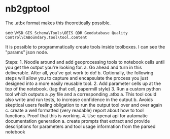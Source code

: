 # nb2gptool

The .atbx format makes this theoretically possible.

see `\WSD_GIS_Schema\Tools\OEIS QDR Geodatabase Quality Control\CABoundary.tool\tool.content`

It is possible to programmatically create tools inside toolboxes. I can see the "params" json node.

Steps:
	1. Noodle around and add geoprocessing tools to notebook cells until you get the output you're looking for.
		a. Go ahead and turn in this deliverable. After all, you've got work to do!
		b. Optionally, the following steps will allow you to capture and encapsulate the process you just designed into a more easily reusable tool.
	2. Add parameter cells up at the top of the notebook. (tag that cell, papermill style)
	3. Run a custom python tool which outputs a .py file and a corresponding .atbx
		a. This tool could also write and run tests, to increase confidence in the output
		b. Avoids skeptical users feeling obligation to run the output tool over and over again
        c. create a well formatted (very readable) report about how to tool functions. Proof that this is working.
    4. Use openai api for automatic documentation generation
        a. create prompts that extract and provide descriptions for parameters and tool usage information from the parsed notebook